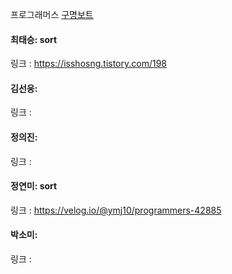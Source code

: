 프로그래머스 [구명보트](https://school.programmers.co.kr/learn/courses/30/lessons/42885)<br>

#### 최태승: sort
링크 : https://isshosng.tistory.com/198

#### 김선웅: 
링크 : 

#### 정의진: 
링크 :

#### 정연미: sort
링크 : https://velog.io/@ymj10/programmers-42885

#### 박소미: 
링크 : 
